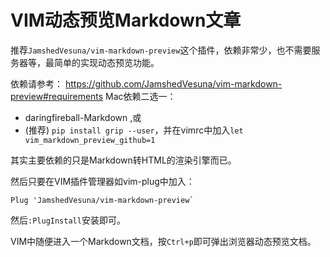 # VIM动态预览Markdown文章

推荐`JamshedVesuna/vim-markdown-preview`这个插件，依赖非常少，也不需要服务器等，最简单的实现动态预览功能。

依赖请参考： https://github.com/JamshedVesuna/vim-markdown-preview#requirements
Mac依赖二选一：
- daringfireball-Markdown ,或
- (推荐) `pip install grip --user`，并在vimrc中加入`let vim_markdown_preview_github=1`

其实主要依赖的只是Markdown转HTML的渲染引擎而已。


然后只要在VIM插件管理器如vim-plug中加入：
```vim
Plug 'JamshedVesuna/vim-markdown-preview`
```
然后`:PlugInstall`安装即可。

VIM中随便进入一个Markdown文档，按`Ctrl+p`即可弹出浏览器动态预览文档。